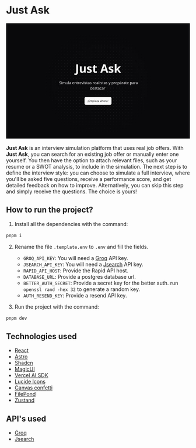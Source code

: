 # Just Ask

<img src="./docs/justAsk.webp" />

**Just Ask** is an interview simulation platform that uses real job offers. With **Just Ask**, you can search for an existing job offer or manually enter one yourself. You then have the option to attach relevant files, such as your resume or a SWOT analysis, to include in the simulation. The next step is to define the interview style: you can choose to simulate a full interview, where you'll be asked five questions, receive a performance score, and get detailed feedback on how to improve. Alternatively, you can skip this step and simply receive the questions. The choice is yours!

## How to run the project?

1. Install all the dependencies with the command:

```bash
pnpm i
```

2. Rename the file `.template.env` to `.env` and fill the fields.
   
   * `GROQ_API_KEY`: You will need a [Groq](https://console.groq.com/) API key.
   * `JSEARCH_API_KEY`: You will need a [Jsearch](https://rapidapi.com/letscrape-6bRBa3QguO5/api/jsearch) API key. 
   * `RAPID_API_HOST`: Provide the Rapid API host.
   * `DATABASE_URL`: Provide a postgres database url.
   * `BETTER_AUTH_SECRET`: Provide a secret key for the better auth. run `openssl rand -hex 32` to generate a random key.
   * `AUTH_RESEND_KEY`: Provide a resend API key.

3. Run the project with the command:

```bash
pnpm dev
```

## Technologies used

* [React](https://react.dev/)
* [Astro](https://astro.build/)
* [Shadcn](https://ui.shadcn.com/)
* [MagicUI](https://magicui.design/)
* [Vercel AI SDK](https://sdk.vercel.ai/)
* [Lucide Icons](https://lucide.dev/icons/)
* [Canvas confetti](https://github.com/catdad/canvas-confetti)
* [FilePond](https://pqina.nl/filepond/)
* [Zustand](https://zustand-demo.pmnd.rs/)

## API's used

* [Groq](https://console.groq.com/)
* [Jsearch](https://rapidapi.com/letscrape-6bRBa3QguO5/api/jsearch)
